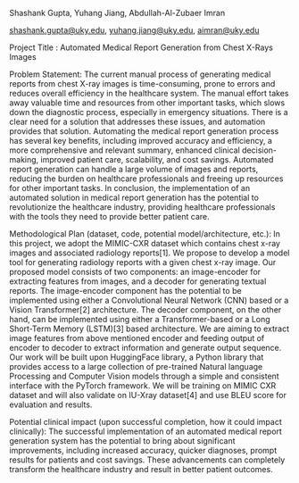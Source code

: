 Shashank Gupta, Yuhang Jiang, Abdullah-Al-Zubaer Imran

shashank.gupta@uky.edu, yuhang.jiang@uky.edu, aimran@uky.edu


Project Title : Automated Medical Report Generation from Chest X-Rays Images


Problem Statement: The current manual process of generating medical reports from chest X-ray images is time-consuming, prone to errors and reduces overall efficiency in the healthcare system. The manual effort takes away valuable time and resources from other important tasks, which slows down the diagnostic process, especially in emergency situations. There is a clear need for a solution that addresses these issues, and automation provides that solution. Automating the medical report generation process has several key benefits, including improved accuracy and efficiency, a more comprehensive and relevant summary, enhanced clinical decision-making, improved patient care, scalability, and cost savings. Automated report generation can handle a large volume of images and reports, reducing the burden on healthcare professionals and freeing up resources for other important tasks. In conclusion, the implementation of an automated solution in medical report generation has the potential to revolutionize the healthcare industry, providing healthcare professionals with the tools they need to provide better patient care.


Methodological Plan (dataset, code, potential model/architecture, etc.): In this project, we adopt the MIMIC-CXR dataset which contains chest x-ray images and associated radiology reports[1]. We propose to develop a model tool for generating radiology reports with a given chest x-ray image. Our proposed model consists of two components: an image-encoder for extracting features from images, and a decoder for generating textual reports. The image-encoder component has the potential to be implemented using either a Convolutional Neural Network (CNN) based or a Vision Transformer[2] architecture. The decoder component, on the other hand, can be implemented using either a Transformer-based or a Long Short-Term Memory (LSTM)[3] based architecture. We are aiming to extract image features from above mentioned encoder and feeding output of encoder to decoder to extract information and generate output sequence. Our work will be built upon HuggingFace library, a Python library that provides access to a large collection of pre-trained Natural language Processing and Computer Vision models through a simple and consistent interface with the PyTorch framework. We will be training on MIMIC CXR dataset and will also validate on IU-Xray dataset[4] and use BLEU score for evaluation and results. 

Potential clinical impact (upon successful completion, how it could impact clinically): The successful implementation of an automated medical report generation system has the potential to bring about significant improvements, including increased accuracy, quicker diagnoses, prompt results for patients and cost savings. These advancements can completely transform the healthcare industry and result in better patient outcomes.

